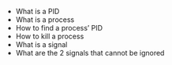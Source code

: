  - What is a PID
 - What is a process
- How to find a process’ PID
 - How to kill a process
 - What is a signal
 - What are the 2 signals that cannot be ignored